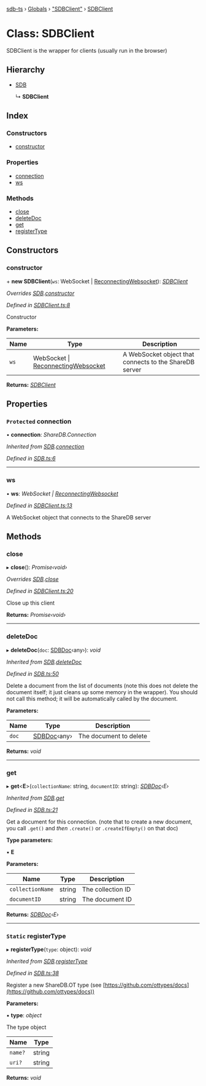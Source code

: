 [sdb-ts](../README.md) › [Globals](../globals.md) › ["SDBClient"](../modules/_sdbclient_.md) › [SDBClient](_sdbclient_.sdbclient.md)

# Class: SDBClient

SDBClient is the wrapper for clients (usually run in the browser)

## Hierarchy

* [SDB](_sdb_.sdb.md)

  ↳ **SDBClient**

## Index

### Constructors

* [constructor](_sdbclient_.sdbclient.md#constructor)

### Properties

* [connection](_sdbclient_.sdbclient.md#protected-connection)
* [ws](_sdbclient_.sdbclient.md#ws)

### Methods

* [close](_sdbclient_.sdbclient.md#close)
* [deleteDoc](_sdbclient_.sdbclient.md#deletedoc)
* [get](_sdbclient_.sdbclient.md#get)
* [registerType](_sdbclient_.sdbclient.md#static-registertype)

## Constructors

###  constructor

\+ **new SDBClient**(`ws`: WebSocket | [ReconnectingWebsocket](_utils_.reconnectingwebsocket.md)): *[SDBClient](_sdbclient_.sdbclient.md)*

*Overrides [SDB](_sdb_.sdb.md).[constructor](_sdb_.sdb.md#constructor)*

*Defined in [SDBClient.ts:8](https://github.com/soney/sdb-ts/blob/883d85d/src/SDBClient.ts#L8)*

Constructor

**Parameters:**

Name | Type | Description |
------ | ------ | ------ |
`ws` | WebSocket &#124; [ReconnectingWebsocket](_utils_.reconnectingwebsocket.md) | A WebSocket object that connects to the ShareDB server  |

**Returns:** *[SDBClient](_sdbclient_.sdbclient.md)*

## Properties

### `Protected` connection

• **connection**: *ShareDB.Connection*

*Inherited from [SDB](_sdb_.sdb.md).[connection](_sdb_.sdb.md#protected-connection)*

*Defined in [SDB.ts:6](https://github.com/soney/sdb-ts/blob/883d85d/src/SDB.ts#L6)*

___

###  ws

• **ws**: *WebSocket | [ReconnectingWebsocket](_utils_.reconnectingwebsocket.md)*

*Defined in [SDBClient.ts:13](https://github.com/soney/sdb-ts/blob/883d85d/src/SDBClient.ts#L13)*

A WebSocket object that connects to the ShareDB server

## Methods

###  close

▸ **close**(): *Promise‹void›*

*Overrides [SDB](_sdb_.sdb.md).[close](_sdb_.sdb.md#abstract-close)*

*Defined in [SDBClient.ts:20](https://github.com/soney/sdb-ts/blob/883d85d/src/SDBClient.ts#L20)*

Close up this client

**Returns:** *Promise‹void›*

___

###  deleteDoc

▸ **deleteDoc**(`doc`: [SDBDoc](_sdbdoc_.sdbdoc.md)‹any›): *void*

*Inherited from [SDB](_sdb_.sdb.md).[deleteDoc](_sdb_.sdb.md#deletedoc)*

*Defined in [SDB.ts:50](https://github.com/soney/sdb-ts/blob/883d85d/src/SDB.ts#L50)*

Delete a document from the list of documents (note this does not delete the document itself; it just cleans up some memory in the wrapper).
You should not call this method; it will be automatically called by the document.

**Parameters:**

Name | Type | Description |
------ | ------ | ------ |
`doc` | [SDBDoc](_sdbdoc_.sdbdoc.md)‹any› | The document to delete  |

**Returns:** *void*

___

###  get

▸ **get**<**E**>(`collectionName`: string, `documentID`: string): *[SDBDoc](_sdbdoc_.sdbdoc.md)‹E›*

*Inherited from [SDB](_sdb_.sdb.md).[get](_sdb_.sdb.md#get)*

*Defined in [SDB.ts:21](https://github.com/soney/sdb-ts/blob/883d85d/src/SDB.ts#L21)*

Get a document for this connection. (note that to create a new document, you call `.get()` and *then* `.create()` or `.createIfEmpty()` on that doc)

**Type parameters:**

▪ **E**

**Parameters:**

Name | Type | Description |
------ | ------ | ------ |
`collectionName` | string | The collection ID |
`documentID` | string | The document ID  |

**Returns:** *[SDBDoc](_sdbdoc_.sdbdoc.md)‹E›*

___

### `Static` registerType

▸ **registerType**(`type`: object): *void*

*Inherited from [SDB](_sdb_.sdb.md).[registerType](_sdb_.sdb.md#static-registertype)*

*Defined in [SDB.ts:38](https://github.com/soney/sdb-ts/blob/883d85d/src/SDB.ts#L38)*

Register a new ShareDB.OT type (see [https://github.com/ottypes/docs](https://github.com/ottypes/docs))

**Parameters:**

▪ **type**: *object*

The type object

Name | Type |
------ | ------ |
`name?` | string |
`uri?` | string |

**Returns:** *void*
